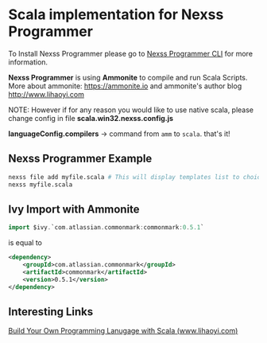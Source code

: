 # Scala implementation for Nexss Programmer

To Install Nexss Programmer please go to [Nexss Programmer CLI](https://github.com/nexssp/cli#readme) for more information.

**Nexss Programmer** is using **Ammonite** to compile and run Scala Scripts.
More about ammonite: <https://ammonite.io> and ammonite's author blog <http://www.lihaoyi.com>

NOTE: However if for any reason you would like to use native scala, please change config in file **scala.win32.nexss.config.js**

**languageConfig.compilers** -> command from `amm` to `scala`. that's it!

## Nexss Programmer Example

```sh
nexss file add myfile.scala # This will display templates list to choice.
nexss myfile.scala
```

## Ivy Import with Ammonite

```scala
import $ivy.`com.atlassian.commonmark:commonmark:0.5.1`
```

is equal to

```xml
<dependency>
    <groupId>com.atlassian.commonmark</groupId>
    <artifactId>commonmark</artifactId>
    <version>0.5.1</version>
</dependency>
```

## Interesting Links

[Build Your Own Programming Lanugage with Scala (www.lihaoyi.com)](http://www.lihaoyi.com/post/BuildyourownProgrammingLanguagewithScala.html)
